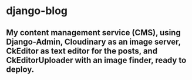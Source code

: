 # django-blog 

## My content management service (CMS), using Django-Admin, Cloudinary as an image server, CkEditor as text editor for the posts, and CkEditorUploader with an image finder, ready to deploy.

